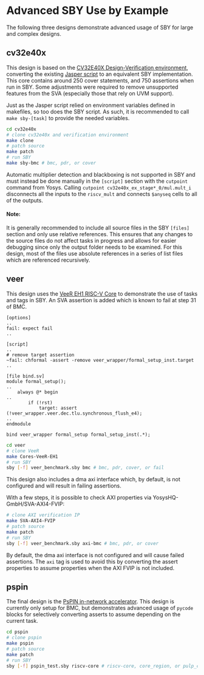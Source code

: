 Advanced SBY Use by Example
===========================

The following three designs demonstrate advanced usage of SBY for large and
complex designs.

cv32e40x
--------

This design is based on the [CV32E40X Design-Verification
environment](https://github.com/openhwgroup/cv32e40x-dv/), converting the
existing [Jasper
script](https://github.com/openhwgroup/cv32e40x-dv/blob/main/fv/jaspergold.tcl)
to an equivalent SBY implementation.  This core contains around 250 cover
statements, and 750 assertions when run in SBY.  Some adjustments were required
to remove unsupported features from the SVA (especially those that rely on UVM
support).

Just as the Jasper script relied on environment variables defined in makefiles,
so too does the SBY script.  As such, it is recommended to call `make
sby-[task]` to provide the needed variables.

```bash
cd cv32e40x
# clone cv32e40x and verification environment
make clone
# patch source
make patch
# run SBY
make sby-bmc # bmc, pdr, or cover
```

Automatic multiplier detection and blackboxing is not supported in SBY and must
instead be done manually in the `[script]` section with the `cutpoint` command
from Yosys.  Calling `cutpoint cv32e40x_ex_stage*_0/mul.mult_i` disconnects all
the inputs to the `riscv_mult` and connects `$anyseq` cells to all of the
outputs.

#### Note:
It is generally recommended to include all source files in the SBY `[files]`
section and only use relative references.  This ensures that any changes to the
source files do not affect tasks in progress and allows for easier debugging
since only the output folder needs to be examined.  For this design, most of the
files use absolute references in a series of list files which are referenced
recursively.

veer
----

This design uses the [VeeR EH1 RISC-V Core](https://github.com/chipsalliance/Cores-VeeR-EH1) to
demonstrate the use of tasks and tags in SBY.  An SVA assertion is added which
is known to fail at step 31 of BMC.

```
[options]
..
fail: expect fail
..

[script]
..
# remove target assertion
~fail: chformal -assert -remove veer_wrapper/formal_setup_inst.target
..

[file bind.sv]
module formal_setup();
..
    always @* begin
..
        if (!rst)
            target: assert (!veer_wrapper.veer.dec.tlu.synchronous_flush_e4);
..
endmodule

bind veer_wrapper formal_setup formal_setup_inst(.*);
```

```bash
cd veer
# clone VeeR
make Cores-VeeR-EH1
# run SBY
sby [-f] veer_benchmark.sby bmc # bmc, pdr, cover, or fail
```

This design also includes a dma axi interface which, by default, is not
configured and will result in failing assertions.

With a few steps, it is possible to check AXI properties via
YosysHQ-GmbH/SVA-AXI4-FVIP:
```bash
# clone AXI verification IP
make SVA-AXI4-FVIP
# patch source
make patch
# run SBY
sby [-f] veer_benchmark.sby axi-bmc # bmc, pdr, or cover
```

By default, the dma axi interface is not configured and will cause failed
assertions.  The `axi` tag is used to avoid this by converting the assert
properties to assume properties when the AXI FVIP is not included.

pspin
-----

The final design is the [PsPIN in-network
accelerator](https://github.com/spcl/pspin).  This design is currently only
setup for BMC, but demonstrates advanced usage of `pycode` blocks for
selectively converting asserts to assume depending on the current task.

```bash
cd pspin
# clone pspin
make pspin
# patch source
make patch
# run SBY
sby [-f] pspin_test.sby riscv-core # riscv-core, core_region, or pulp_cluster
```
